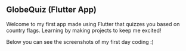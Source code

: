 ## GlobeQuiz (Flutter App)

Welcome to my first app made using Flutter that quizzes you based on country flags. Learning by making projects to keep me excited!

Below you can see the screenshots of my first day coding :)
